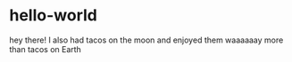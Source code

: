 # hello-world

hey there! 
I also had tacos on the moon and enjoyed them waaaaaay more than tacos on Earth 
